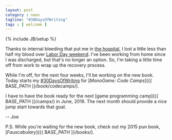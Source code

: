 ```yaml
---
layout: post
category : news
tagline: "#30DaysOfWriting"
tags : [ welcome ]
---
```

{% include JB/setup %}

Thanks to internal bleeding that put me in [the hospital](https://twitter.com/groundh0g/status/639941829799059457), I lost a little less than half my blood over [Labor Day weekend](https://www.facebook.com/groundh0g/posts/10153625950463679). I've been working from home since I was discharged, but that's no longer an option. So, I'm taking a little time off from work to wrap up the recovery process.

While I'm off, for the next four weeks, I'll be working on the new book. Today starts my [#30DaysOfWriting](https://twitter.com/search?f=tweets&q=%2330DaysOfWriting%20%40groundh0g) for [*MonoGame: Code Camps*]({{ BASE_PATH }}/book/codecamps/).

I have to have the book ready for the next [game programming camp]({{ BASE_PATH }}/camps/) in June, 2016. The next month should provide a nice jump start towards that goal.

-- Joe

P.S. While you're waiting for the new book, check out my 2015 pun book, [*Fauxcabulary*]({{ BASE_PATH }}/books/).